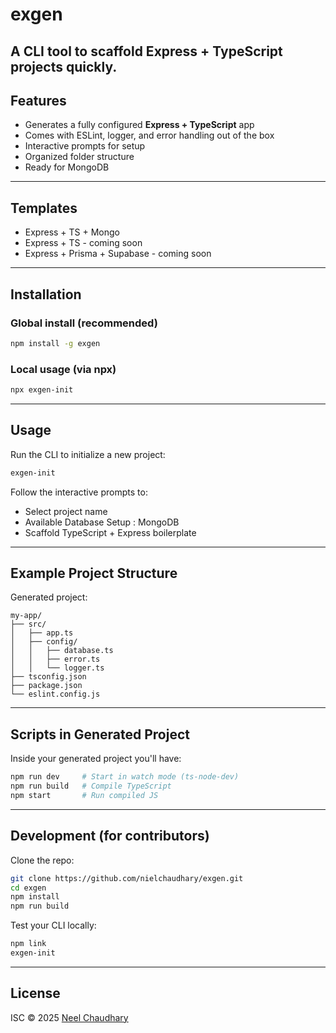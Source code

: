 # exgen
A CLI tool to **scaffold Express + TypeScript projects** quickly.  
---

## Features
- Generates a fully configured **Express + TypeScript** app
- Comes with ESLint, logger, and error handling out of the box
- Interactive prompts for setup
- Organized folder structure
- Ready for MongoDB

---

## Templates
- Express + TS + Mongo
- Express + TS - coming soon
- Express + Prisma + Supabase - coming soon

---


## Installation
### Global install (recommended)
```bash
npm install -g exgen
````
### Local usage (via npx)
```bash
npx exgen-init
```

---

## Usage
Run the CLI to initialize a new project:
```bash
exgen-init
```
Follow the interactive prompts to:
* Select project name
* Available Database Setup : MongoDB
* Scaffold TypeScript + Express boilerplate

---

## Example Project Structure
Generated project:
```
my-app/
├── src/
│   ├── app.ts
│   ├── config/
│   │   ├── database.ts
│   │   ├── error.ts
│   │   └── logger.ts
├── tsconfig.json
├── package.json
└── eslint.config.js
```

---

## Scripts in Generated Project
Inside your generated project you'll have:
```bash
npm run dev     # Start in watch mode (ts-node-dev)
npm run build   # Compile TypeScript
npm start       # Run compiled JS
```

---

## Development (for contributors)
Clone the repo:
```bash
git clone https://github.com/nielchaudhary/exgen.git
cd exgen
npm install
npm run build
```
Test your CLI locally:
```bash
npm link
exgen-init
```

---

## License
ISC © 2025 [Neel Chaudhary](https://github.com/nielchaudhary)
